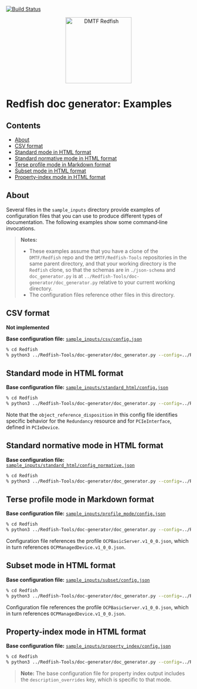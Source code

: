 [![Build Status](https://travis-ci.com/DMTF/Redfish-Tools.svg?branch=master)](https://travis-ci.com/github/DMTF/Redfish-Tools)
<p align="center">
  <img src="http://redfish.dmtf.org/sites/all/themes/dmtf2015/images/dmtf-redfish-logo.png" alt="DMTF Redfish" width=180>

# Redfish doc generator: Examples

## Contents

* [About](#about)
* [CSV format](#csv-format)
* [Standard mode in HTML format](#standard-mode-in-html-format)
* [Standard normative mode in HTML format](#standard-normative-mode-in-html-format)
* [Terse profile mode in Markdown format](#terse-profile-mode-in-markdown-format)
* [Subset mode in HTML format](#subset-mode-in-html-format)
* [Property-index mode in HTML format](#property-index-mode-in-html-format)

## About

Several files in the `sample_inputs` directory provide examples of configuration files that you can use to produce different types of documentation. The following examples show some command&#8209;line invocations.

> **Notes:** 
>
> * These examples assume that you have a clone of the `DMTF/Redfish` repo and the `DMTF/Redfish-Tools` repositories in the same parent directory, and that your working directory is the `Redfish` clone, so that the schemas are in `./json-schema` and `doc_generator.py` is at `../Redfish-Tools/doc-generator/doc_generator.py` relative to your current working directory.
> * The configuration files reference other files in this directory.

## CSV format

**Not implemented**

**Base configuration file:** <a href="sample_inputs/csv/config.json"><code>sample_inputs/csv/config.json</code></a>

```zsh
% cd Redfish
% python3 ../Redfish-Tools/doc-generator/doc_generator.py --config=../Redfish-Tools/doc-generator/sample_inputs/csv/config.json
```

## Standard mode in HTML format

**Base configuration file:** <a href="sample_inputs/standard_html/config.json"><code>sample_inputs/standard_html/config.json</code></a>

```zsh
% cd Redfish
% python3 ../Redfish-Tools/doc-generator/doc_generator.py --config=../Redfish-Tools/doc-generator/sample_inputs/standard_html/config.json
```

Note that the `object_reference_disposition` in this config file identifies specific behavior for the `Redundancy` resource and for `PCIeInterface`, defined in `PCIeDevice`.

## Standard normative mode in HTML format

**Base configuration file:** <a href="sample_inputs/standard_html/config_normative.json"><code>sample_inputs/standard_html/config_normative.json</code></a>

```zsh
% cd Redfish
% python3 ../Redfish-Tools/doc-generator/doc_generator.py --config=../Redfish-Tools/doc-generator/sample_inputs/standard_html/config_normative.json
```

## Terse profile mode in Markdown format

**Base configuration file:** <a href="sample_inputs/profile_mode/config.json"><code>sample_inputs/profile_mode/config.json</code></a>

```zsh
% cd Redfish
% python3 ../Redfish-Tools/doc-generator/doc_generator.py --config=../Redfish-Tools/doc-generator/sample_inputs/profile_mode/config.json
```

Configuration file references the profile `OCPBasicServer.v1_0_0.json`, which in turn references `OCPManagedDevice.v1_0_0.json`.

## Subset mode in HTML format

**Base configuration file:** <a href="sample_inputs/subset/config.json"><code>sample_inputs/subset/config.json</code></a>

```zsh
% cd Redfish
% python3 ../Redfish-Tools/doc-generator/doc_generator.py --config=../Redfish-Tools/doc-generator/sample_inputs/subset/config.json
```

Configuration file references the profile `OCPBasicServer.v1_0_0.json`, which in turn references `OCPManagedDevice.v1_0_0.json`.

## Property-index mode in HTML format

**Base configuration file:** <a href="sample_inputs/property_index/config.json"><code>sample_inputs/property_index/config.json</code></a>

```zsh
% cd Redfish
% python3 ../Redfish-Tools/doc-generator/doc_generator.py --config=../Redfish-Tools/doc-generator/sample_inputs/property_index/config.json
```

> **Note:** The base configuration file for property index output includes the `description_overrides` key, which is specific to that mode.
